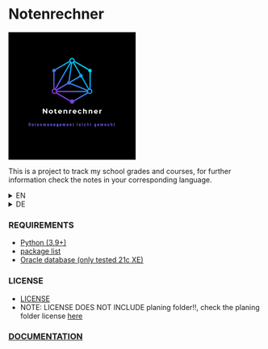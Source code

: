 # Notenrechner

<div style='display: flex; flex-flow: row;'>
<img src="./docs/logo/Notenrechner_logo.png" alt="Notenrechner logo" style='width: 50%;'>
</div>

This is a  project to track my school grades and courses, for further information check the notes in your corresponding language.


<!--EN section-->
<details>
<summary>EN</summary>

### Notes
- for documentation check /documentation
- the program comments and everything related to development / technical documentation is kept in english, however, the program GUI and user documentation is in german
- this project is still a work in progress
- this repository is meant for development only
- Clicking any of the provided links is considered 'Use at your own risk' since I cannot guarantee the safety of those external websites

### CONTRIBUTING
- At this point in time I do not plan to open this project to the general public and with that to contributions, I might publish this project when it reaches a production-ready state

</details>

<!--DE section-->
<details>
<summary>DE</summary>

### Anmerkungen
- Die Benutzeroberfäche und die Nutzerdokumentation ist in Deutsch verfasst, die Kommentare, technische Dokumentation und weitere, nicht für den Endnutzer wichtige Teile sind in englischer Sprache verfasst
- Dieses Projekt befindet sich immer noch in der Aufbau-/ Entwicklungsphase
- Dieses Repository wird nur für die Entwicklung verwendet
- Anklicken der bereitgestellten Links fällt unter Nutzung auf eigenes Risiko, da ich nicht für die Sicherheit der verlinkten websites garantieren kann

### BEITRAGEN
- Aktuell ist nicht vorgesehen, dieses Projekt der Öffentlichkeit zugänglich zu machen. Somit sind aktuell keine Beiträge erwünscht. Das Projekt wird vielleicht veröffentlicht, wenn es ausgereift genug ist.

</details>



### REQUIREMENTS
- [Python (3.9+)](https://www.python.org/)
- [package list](./requirements.txt)
- [Oracle database (only tested 21c XE)](https://www.oracle.com/database/technologies/appdev/xe.html)


### LICENSE
- [LICENSE](./LICENSE)
- NOTE: LICENSE DOES NOT INCLUDE planing folder!!, check the planing folder license [here](./planing/LICENSE)

### [DOCUMENTATION](./documentation/README.md)